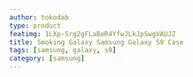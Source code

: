 ```yaml
---
author: tokodab
type: product
featimg: 1LXp-Srg2gFLaBoR4YfwJLkJpSwgVAUJZ
title: Smoking Galaxy Samsung Galaxy S9 Case
tags: [samsung, galaxy, s9]
category: [samsung]
---
```

